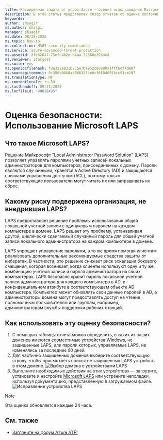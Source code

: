 ```yaml
---
title: Расширенная защита от угроз Azure — оценка использования Microsoft LAPS
description: В этой статье представлен обзор отчетов об оценке состояния безопасности идентификации при использовании Microsoft LAPS Azure ATP.
keywords: ''
author: shsagir
ms.author: shsagir
manager: shsagir
ms.date: 08/25/2020
ms.topic: how-to
ms.collection: M365-security-compliance
ms.service: azure-advanced-threat-protection
ms.assetid: 2fe62047-75ef-4b2e-b4aa-72860e39b4e4
ms.reviewer: itargoet
ms.suite: ems
ms.openlocfilehash: f9e322e831b2c5e7b9852ce0889aafff6dffde8f
ms.sourcegitcommit: 0c356b0860ae8663254e0cf6f04001bcc91ce207
ms.translationtype: MT
ms.contentlocale: ru-RU
ms.lasthandoff: 09/21/2020
ms.locfileid: "90828495"
---
```

# <a name="security-assessment-microsoft-laps-usage"></a>Оценка безопасности: Использование Microsoft LAPS

## <a name="what-is-microsoft-laps"></a>Что такое Microsoft LAPS?

Решение Майкрософт "Local Administrator Password Solution" (LAPS) позволяет управлять паролями учетных записей локальных администраторов для компьютеров, присоединенных к домену. Пароли являются случайными, хранятся в Active Directory (AD) и защищаются списками управления доступом (ACL), поэтому только соответствующие пользователи могут читать их или запрашивать их сброс.

## <a name="what-risk-does-not-implementing-laps-pose-to-an-organization"></a>Какому риску подвержена организация, не внедрившая LAPS?

LAPS предоставляет решение проблемы использования общей локальной учетной записи с одинаковым паролем на каждом компьютере в домене. LAPS решает эту проблему, устанавливая другой, циклически сдвигаемый случайный пароль для общей учетной записи локального администратора на каждом компьютере в домене.

LAPS упрощает управление паролями, в то же время помогая клиентам реализовать дополнительные рекомендуемые средства защиты от кибератак. В частности, это решение снижает риск эскалации бокового смещения, которая возникает, когда клиенты используют одну и ту же комбинацию учетной записи и пароля администратора на своих компьютерах. LAPS безопасно хранит пароль локальной учетной записи администратора для каждого компьютера в AD, в конфиденциальном атрибуте в соответствующем объекте AD компьютера. Компьютер может обновлять свои данные паролей в AD, а администраторы домена могут предоставлять доступ на чтение полномочным пользователям или группам, например, администраторам службы поддержки рабочих станций.

## <a name="how-do-i-use-this-security-assessment"></a>Как использовать эту оценку безопасности?

1. С помощью таблицы отчета можно определить, в каких из ваших доменов имеются совместимые устройства Windows, не защищенные LAPS, или пароли которых, управляемые LAPS, не изменялись за последние 60 дней.
1. Для частично защищенных доменов выберите соответствующую строку, чтобы просмотреть список не защищенных LAPS устройств в этом домене.
    ![Выбор домена с устройствами LAPS](media/atp-cas-isp-laps-1.png)
1. Выполните необходимые действия на этих устройствах — загрузите, установите и настройте [Microsoft LAPS](https://go.microsoft.com/fwlink/?linkid=2104282) или устраните неполадки, используя документацию, представленную в загружаемом файле.
    ![Исправление устройства LAPS](media/atp-cas-isp-laps-2.png)

> [!NOTE]
> Эта оценка обновляется каждые 24 часа.

## <a name="see-also"></a>См. также

- [Загляните на форум Azure ATP!](https://aka.ms/azureatpcommunity)
